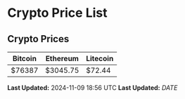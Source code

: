 # Crypto Price List

## Crypto Prices
| Bitcoin | Ethereum | Litecoin |
| ------- | -------- | -------- |
| $76387 | $3045.75 | $72.44 |
**Last Updated:** 2024-11-09 18:56 UTC
**Last Updated:** $DATE$
